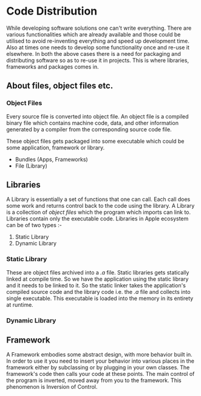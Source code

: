 # Code Distribution

While developing software solutions one can't write everything. There are various functionalities which are already available
and those could be utilised to avoid re-inventing everything and speed up development time. Also at times one needs to develop
some functionality once and re-use it elsewhere.
In both the above cases there is a need for packaging and distributing software so as to re-use it in projects. This is
where libraries, frameworks and packages comes in.

## About files, object files etc.

### Object Files
Every source file is converted into object file. An object file is a compiled binary file which contains machine code,
data, and other information generated by a compiler from the corresponding source code file.

These object files gets packaged into some executable which could be some application, framework or library.

- Bundles (Apps, Frameworks)
- File (Library)

## Libraries
A Library is essentially a set of functions that one can call. Each call does some work and returns control back to the
code using the library.
A Library is a collection of *object files* which the program which imports can link to. Libraries contain only the executable
code. Libraries in Apple ecosystem can be of two types :-

1. Static Library
2. Dynamic Library

### Static Library
These are object files archived into a *.a* file. Static libraries gets statically linked at compile time. So we have the
application using the static library and it needs to be linked to it. So the static linker takes the application's compiled
source code and the library code i.e. the *.a* file and collects into single executable. This executable is loaded into
the memory in its entirety at runtime.

### Dynamic Library


## Framework
A Framework embodies some abstract design, with more behavior built in. In order to use it you need to insert your behavior into various places in the framework either by subclassing or by plugging in your own classes. The framework's code then calls your code at these points. The main control of the program is inverted, moved away from you to the framework. This phenomenon is Inversion of Control.


